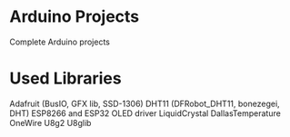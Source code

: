# Arduino Projects
Complete Arduino projects 

# Used Libraries
Adafruit (BusIO, GFX lib, SSD-1306)
DHT11 (DFRobot_DHT11, bonezegei, DHT)
ESP8266 and ESP32 OLED driver
LiquidCrystal
DallasTemperature
OneWire
U8g2
U8glib
